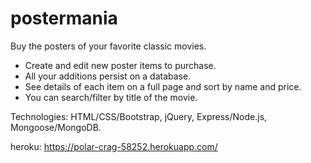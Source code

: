 # postermania
Buy the posters of your favorite classic movies.

* Create and edit new poster items to purchase.  
* All your additions persist on a database.
* See details of each item on a full page and sort by name and price.
* You can search/filter by title of the movie.

Technologies: HTML/CSS/Bootstrap, jQuery, Express/Node.js, Mongoose/MongoDB.

heroku: https://polar-crag-58252.herokuapp.com/
